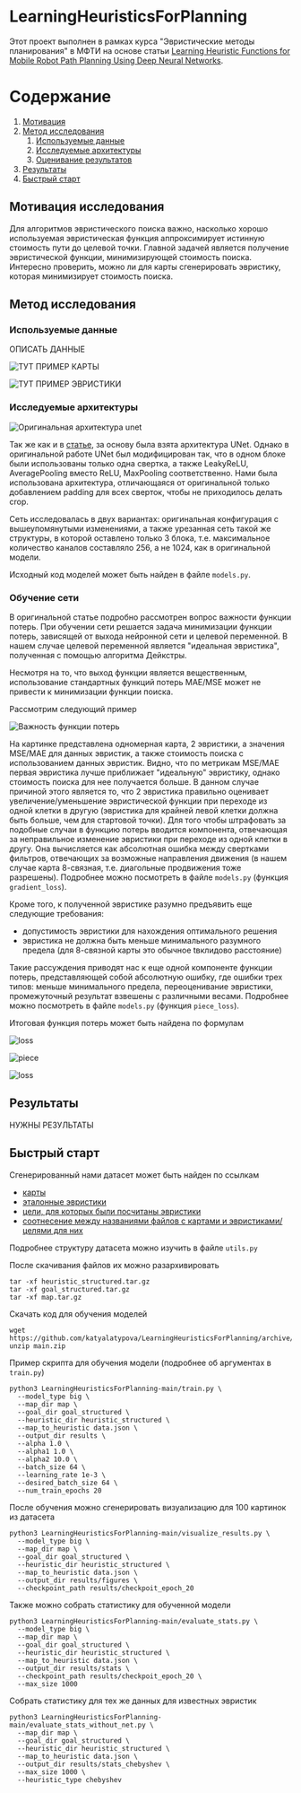 # LearningHeuristicsForPlanning

Этот проект выполнен в рамках курса "Эвристические методы планирования" в МФТИ на основе статьи [Learning Heuristic Functions for Mobile Robot Path Planning Using Deep Neural Networks](https://ojs.aaai.org/index.php/ICAPS/article/view/3545/3413).

# Содержание
1. [Мотивация](#introduction)
2. [Метод исследования](#paragraph1)
    1. [Используемые данные](#subparagraph1)
    2. [Исследуемые архитектуры](#subparagraph2)
    3. [Оценивание результатов](#subparagraph3)
3. [Результаты](#paragraph2)
4. [Быстрый старт](#paragraph3)

## Мотивация исследования <a name="introduction"></a>
Для алгоритмов эвристического поиска важно, насколько хорошо используемая эвристическая функция аппроксимирует истинную стоимость пути до целевой точки. 
Главной задачей является получение эвристической функции, минимизирующей стоимость поиска.
Интересно проверить, можно ли для карты сгенерировать эвристику, которая минимизирует стоимость поиска.

## Метод исследования <a name="paragraph1"></a>

### Используемые  данные <a name="subparagraph1"></a>
ОПИСАТЬ ДАННЫЕ 

![ТУТ ПРИМЕР КАРТЫ](images/expample_map.png)

![ТУТ ПРИМЕР ЭВРИСТИКИ](images/expample_heuristic.png)

### Исследуемые архитектуры <a name="subparagraph2"></a>
![Оригинальная архитектура unet](images/unet.png)

Так же как и в [статье](https://ojs.aaai.org/index.php/ICAPS/article/view/3545/3413), за основу была взята архитектура UNet.
Однако в оригинальной работе UNet был модифицирован так, что в одном блоке были использованы только 
одна свертка, а также LeakyReLU, AveragePooling вместо ReLU, MaxPooling соответственно. 
Нами была использована архитектура, отличающаяся от оригинальной только добавлением padding 
для всех сверток, чтобы не приходилось делать crop. 

Сеть исследовалась в двух вариантах: оригинальная конфигурация с  вышеупомянутыми изменениями,
а также урезанная сеть такой же структуры, в которой оставлено только 3 блока, т.е. 
максимальное количество каналов составляло 256, а не 1024, как в оригинальной модели.

Исходный код моделей может быть найден в файле ```models.py```.
### Обучение сети <a name="subparagraph3"></a>
В оригинальной статье подробно рассмотрен вопрос важности функции потерь. 
При обучении сети решается задача минимизации функции потерь, зависящей от выхода нейронной сети и целевой переменной.
В нашем случае целевой переменной является "идеальная эвристика", полученная с помощью алгоритма Дейкстры.

Несмотря на то, что выход функции является вещественным, использование стандартных функций потерь 
MAE/MSE может не привести к минимизации функции поиска. 

Рассмотрим следующий пример

![Важность функции потерь](images/loss_example.png)

На картинке представлена одномерная карта, 2 эвристики, а значения MSE/MAE для данных эвристик, 
а также стоимость поиска с использованием данных эвристик. Видно, что по метрикам MSE/MAE
первая эвристика лучше приближает "идеальную" эвристику, однако стоимость поиска для нее получается больше.
В данном случае причиной этого является то, что 2 эвристика правильно оценивает увеличение/уменьшение 
эвристической функции при переходе из одной клетки в другую (эвристика для крайней левой клетки должна быть
больше, чем для стартовой точки). Для того чтобы штрафовать за подобные случаи
в функцию потерь вводится компонента, отвечающая за неправильное изменение эвристики при
переходе из одной клетки в другу. Она вычисляется как абсолютная ошибка между свертками фильтров,
отвечающих за возможные направления движения (в нашем случае карта 8-связная, 
т.е. диагольные продвижения тоже разрешены). Подробнее можно посмотреть  в файле ```models.py``` 
(функция ```gradient_loss```).

Кроме того, к полученной эвристике разумно предъявить еще следующие требования:
* допустимость эвристики для нахождения оптимального решения
* эвристика не должна быть меньше минимального разумного предела (для 8-связной карты это обычное tвклидово расстояние)

Такие рассуждения приводят нас к еще одной компоненте функции потерь, представляющей 
собой абсолютную ошибку, где ошибки трех типов: меньше минимального предела, 
переоценивание эвристики, промежуточный результат взвешены с различными весами. Подробнее можно посмотреть  в файле ```models.py``` 
(функция ```piece_loss```).

Итоговая функция потерь может быть найдена по формулам

![loss](images/loss.gif)

![piece](images/piece_loss.gif)

![loss](images/grad_loss.gif)

## Результаты <a name="paragraph2"></a>
НУЖНЫ РЕЗУЛЬТАТЫ

## Быстрый старт <a name="paragraph3"></a>
Сгенерированный нами датасет может быть найден по ссылкам
* [карты](https://drive.google.com/file/d/1u_KpcYIq7XIODcBvtec5PdME2gwJypY2/view?usp=sharing)
* [эталонные эвристики](https://drive.google.com/file/d/1aVtpyf5NXFi6ECS376mvOH0sLdfP5ajf/view?usp=sharing)
* [цели, для которых были посчитаны эвристики](https://drive.google.com/file/d/1UDR-4WwMZUbLAOZrkdPP8XcPciM3saNV/view?usp=sharing)
* [соотнесение между названиями файлов с картами и эвристиками/целями для них](https://drive.google.com/file/d/1SWoNxrDHSamEtHA6rwVegB-YaZB-Ac5t/view?usp=sharing)

Подробнее структуру датасета можно изучить в файле ```utils.py```

После скачивания файлов их можно разархивировать

```
tar -xf heuristic_structured.tar.gz
tar -xf goal_structured.tar.gz
tar -xf map.tar.gz
```
Скачать код для обучения моделей
```
wget https://github.com/katyalatypova/LearningHeuristicsForPlanning/archive/refs/heads/main.zip
unzip main.zip
```
Пример скрипта для обучения модели (подробнее об аргументах в ```train.py```)

```
python3 LearningHeuristicsForPlanning-main/train.py \
  --model_type big \
  --map_dir map \
  --goal_dir goal_structured \
  --heuristic_dir heuristic_structured \
  --map_to_heuristic data.json \
  --output_dir results \
  --alpha 1.0 \
  --alpha1 1.0 \
  --alpha2 10.0 \
  --batch_size 64 \
  --learning_rate 1e-3 \
  --desired_batch_size 64 \
  --num_train_epochs 20 
```

После обучения можно сгенерировать визуализацию для 100 картинок из датасета

```
python3 LearningHeuristicsForPlanning-main/visualize_results.py \
  --model_type big \
  --map_dir map \
  --goal_dir goal_structured \
  --heuristic_dir heuristic_structured \
  --map_to_heuristic data.json \
  --output_dir results/figures \
  --checkpoint_path results/checkpoit_epoch_20
```

Также можно собрать статистику для обученной модели

```
python3 LearningHeuristicsForPlanning-main/evaluate_stats.py \
  --model_type big \
  --map_dir map \
  --goal_dir goal_structured \
  --heuristic_dir heuristic_structured \
  --map_to_heuristic data.json \
  --output_dir results/stats \
  --checkpoint_path results/checkpoit_epoch_20 \
  --max_size 1000
```

Собрать статистику для тех же данных для известных эвристик

```
python3 LearningHeuristicsForPlanning-main/evaluate_stats_without_net.py \
  --map_dir map \
  --goal_dir goal_structured \
  --heuristic_dir heuristic_structured \
  --map_to_heuristic data.json \
  --output_dir results/stats_chebyshev \
  --max_size 1000 \
  --heuristic_type chebyshev 
```
